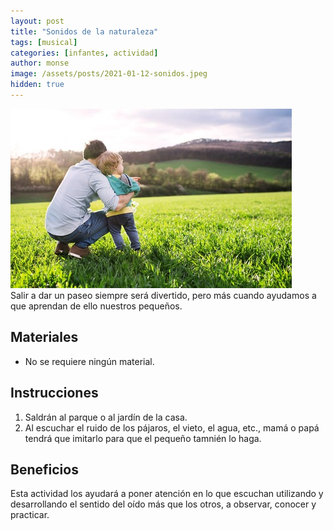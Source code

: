 ```yaml
---
layout: post
title: "Sonidos de la naturaleza"
tags: [musical]
categories: [infantes, actividad]
author: monse
image: /assets/posts/2021-01-12-sonidos.jpeg
hidden: true
---
```

![Actividad de sonidos](/assets/posts/2021-01-12-sonidos.jpeg)<br/> 
Salir a dar un paseo siempre será divertido, pero más cuando ayudamos a que aprendan de ello nuestros pequeños. 

## Materiales 
- No se requiere ningún material. 

## Instrucciones 
1. Saldrán al parque o al jardín de la casa.
2. Al escuchar el ruido de los pájaros, el vieto, el agua, etc., mamá o papá tendrá que imitarlo para que el pequeño tamnién lo haga. 

## Beneficios 
Esta actividad los ayudará a poner atención en lo que escuchan utilizando y desarrollando el sentido del oído más que los otros, a observar, conocer y practicar. 